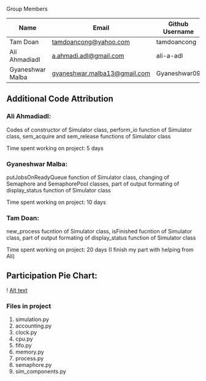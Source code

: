 Group Members

| Name     | Email   | Github Username |
|----------|---------|-----------------|
| Tam Doan   |  tamdoancong@yahoo.com | tamdoancong |
| Ali Ahmadiadl   | a.ahmadi.adl@gmail.com | ali-a-adl  |
| Gyaneshwar Malba   | gyaneshwar.malba13@gmail.com | Gyaneshwar09  |
 
## Additional Code Attribution

### Ali Ahmadiadl:

Codes of constructor of Simulator class, perform_io function of Simulator class, sem_acquire and sem_release functions of Simulator class

Time spent working on project: 5 days

### Gyaneshwar Malba:

putJobsOnReadyQueue function of Simulator class, changing of Semaphore and SemaphorePool classes, part of output formating of display_status function of Simulator class

Time spent working on project: 10 days

### Tam Doan:

new_process fucntion of Simulator class, isFinished fucntion of Simulator class, part of output formating of display_status function of Simulator class

Time spent working on project: 20 days (I  finish my part with helping from Ali)

## Participation Pie Chart:

! [Alt text](\Users\QT\Desktop\OPSys5143\c60c8000-344e-11e7-9910-6d866b798ed5.JPG)






### Files in project

1. simulation.py
2. accounting.py
3. clock.py
4. cpu.py
5. fifo.py
6. memory.py
7. process.py
8. semaphore.py
9. sim_components.py 

